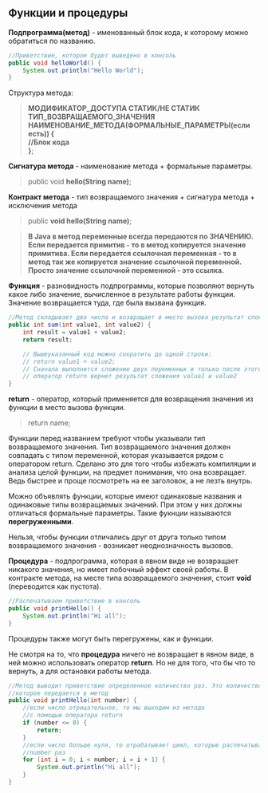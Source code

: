 ## Функции и процедуры

**Подпрограмма(метод)** - именованный блок кода, к которому можно обратиться по названию.

```Java
//Приветствие, которое будет выведено в консоль
public void helloWorld() {
	System.out.println("Hello World");
}
```
Структура метода:
> **МОДИФИКАТОР_ДОСТУПА СТАТИК/НЕ СТАТИК ТИП_ВОЗВРАЩАЕМОГО_ЗНАЧЕНИЯ НАИМЕНОВАНИЕ_МЕТОДА(ФОРМАЛЬНЫЕ_ПАРАМЕТРЫ(если есть)) {\
> //Блок кода\
> }**;

**Сигнатура метода** - наименование метода + формальные параметры.

> public void **hello(String name)**;

**Контракт метода** - тип возвращаемого значения + сигнатура метода + исключения метода

> public **void hello(String name)**;

> **В Java в метод переменные всегда передаются по ЗНАЧЕНИЮ. Если передается примитив - то в метод копируется значение примитива. Если передается ссылочная переменная - то в метод так же копируется значение ссылочной переменной. Просто значение ссылочной переменной - это ссылка.**

**Функция** - разновидность подпрограммы, которые позволяют вернуть какое либо значение,
вычисленное в результате работы функции. Значение возвращается туда, где была вызвана функция.

```Java
//Метод складывает два числа и возвращает в место вызова результат сложения данных чисел
public int sum(int value1, int value2) {
	int result = value1 + value2;
	return result;

	// Вышеуказанный код можно сократить до одной строки:
	// return value1 + value2;
	// Сначала выполнится сложение двух переменных и только после этого, 
	// оператор return вернет результат сложения value1 и value2
}
```

**return** - оператор, который применяется для возвращения значения из функции в место вызова функции.

> return name;

Функции перед названием требуют чтобы указывали тип возвращаемого значения. Тип возвращаемого значения
должен совпадать с типом переменной, которая указывается рядом с оператором return. Сделано это для того чтобы избежать компиляции и анализа целой функции, на предмет понимания, что она возвращает. Ведь быстрее и проще посмотреть на ее заголовок, а не лезть внутрь.

Можно объявлять функции, которые имеют одинаковые названия и одинаковые типы возвращаемых значений. При этом
у них должны отличаться формальные параметры. Такие фукнции называются **перегруженными**.

Нельзя, чтобы функции отличались друг от друга только типом возвращаемого значения - возникает неоднозначность вызовов.

**Процедура** - подпрограмма, которая в явном виде не возвращает никакого значения, но имеет побочный эффект своей работы. В контракте метода, на месте типа возвращаемого значения, стоит **void** (переводится как пустота). 

```Java
//Распечатываем приветствие в консоль
public void printHello() {
	System.out.println("Hi all");
}
```

Процедуры также могут быть перегружены, как и функции.

Не смотря на то, что **процедура** ничего не возвращает в явном виде, в ней можно использовать оператор **return**. Но не для того, что бы что то вернуть, а для остановки работы метода.

```Java
//Метод выводит приветствие определенное количество раз. Это количество определяется числом,
//которое передается в метод
public void printHello(int number) {
	//если число отрицательное, то мы выходим из метода
	//с помощью оператора return
	if (number <= 0) {
		return;
	}
	//если число больше нуля, то отрабатывает цикл, которые распечатывает приветствие в консоль,
	//number раз
	for (int i = 0; i < number; i = i + 1) {
		System.out.println("Hi all");
	}
}
```
